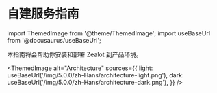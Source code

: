 # 自建服务指南

import ThemedImage from '@theme/ThemedImage';
import useBaseUrl from '@docusaurus/useBaseUrl';

本指南将会帮助你安装和部署 Zealot 到产品环境。

<ThemedImage
  alt="Architecture"
  sources={{
    light: useBaseUrl('/img/5.0.0/zh-Hans/architecture-light.png'),
    dark: useBaseUrl('/img/5.0.0/zh-Hans/architecture-dark.png'),
  }}
/>
